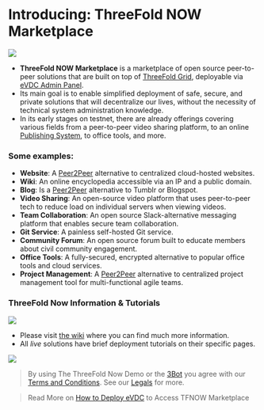 # Introducing: ThreeFold NOW Marketplace

![](cloud__tfnow_home.png  )

- **ThreeFold NOW Marketplace** is a marketplace of open source peer-to-peer solutions that are built on top of [ThreeFold Grid](threefold__threefold_grid), deployable via [eVDC Admin Panel](cloud__evdc.md).
- Its main goal is to enable simplified deployment of safe, secure, and private solutions that will decentralize our lives, without the necessity of technical system administration knowledge.
- In its early stages on testnet, there are already offerings covering various fields from a peer-to-peer video sharing platform, to an online [Publishing System](threefold__publisher), to office tools, and more.

<!-- > See [__Getting Started Manual__](threefold_now_getting_started.md). -->

### Some examples:

<!-- - [__3Bot__](3bot.md): A versatile tool to administrate and control processes and activities of your solutions on top of the TF Grid. -->

- **Website**: A [Peer2Peer](threefold__peer2peer) alternative to centralized cloud-hosted websites.
- **Wiki**: An online encyclopedia accessible via an IP and a public domain.
- **Blog**: Is a [Peer2Peer](threefold__peer2peer) alternative to Tumblr or Blogspot.
- **Video Sharing**: An open-source video platform that uses peer-to-peer tech to reduce load on individual servers when viewing videos.
- **Team Collaboration**: An open source Slack-alternative messaging platform that enables secure team collaboration.
- **Git Service**: A painless self-hosted Git service.
- **Community Forum**: An open source forum built to educate members about civil community engagement.
- **Office Tools**: A fully-secured, encrypted alternative to popular office tools and cloud services.
- **Project Management**: A [Peer2Peer](threefold__peer2peer) alternative to centralized project management tool for multi-functional agile teams.

### ThreeFold Now Information & Tutorials

![](cloud__now_wiki.png  )

- Please visit [the wiki](https://now.threefold.io) where you can find much more information.
- All _live_ solutions have brief deployment tutorials on their specific pages.

![](cloud__tfnow_home.png  )

> By using The ThreeFold Now Demo or the [3Bot](threefold__3bot_def) you agree with our [Terms and Conditions](sdk__terms_conditions_cloud.md). See our [Legals](legal__legal.md) for more.

> Read More on [How to Deploy eVDC](cloud__evdc_deploy.md) to Access TFNOW Marketplace